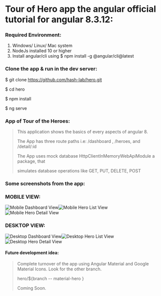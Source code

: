# Tour of Hero app the angular official tutorial for angular 8.3.12:

### Required Environment:

1. Windows/ Linux/ Mac system
2. NodeJs installed 10 or higher
3. Install angular/cli using $ npm install -g @angular/cli@latest

### Clone the app & run in the dev server:

$ git clone https://github.com/hash-lab/hero.git

$ cd hero

$ npm install 

$ ng serve

### App of Tour of the Heroes:

> This application shows the basics of every aspects of angular 8.
>
> The App has three route paths i.e: /dashboard , /heroes, and /detail/:id 
>
> The App uses mock database HttpClientInMemoryWebApiModule a package, that
>
> simulates  database operations like GET, PUT, DELETE, POST



### Some screenshots from the app:

### MOBILE VIEW:

![Mobile Dashboard View](./readme-assets/mobile-dashboard.png)![Mobile Hero List View](./readme-assets/mobile-hero-list.png)![Mobile Hero Detail View](./readme-assets/mobile-hero-detail.png)



### DESKTOP VIEW:

![Desktop Dashboard View](./readme-assets/desktop-dashboard.png)![Desktop Hero List View](./readme-assets/desktop-hero-list.png)![Desktop Hero Detail View](./readme-assets/desktop-hero-detail.png)



#### Future development idea:

> Complete turnover of the app using Angular Material and Google Material Icons. Look for the other branch.
>
> hero/${branch -- material-hero }
>
> Coming Soon.
